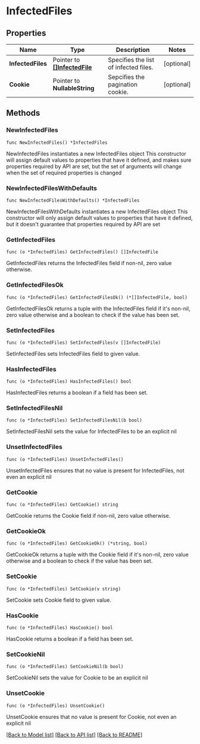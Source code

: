 # InfectedFiles

## Properties

Name | Type | Description | Notes
------------ | ------------- | ------------- | -------------
**InfectedFiles** | Pointer to [**[]InfectedFile**](InfectedFile.md) | Specifies the list of infected files. | [optional] 
**Cookie** | Pointer to **NullableString** | Sepcifies the pagination cookie. | [optional] 

## Methods

### NewInfectedFiles

`func NewInfectedFiles() *InfectedFiles`

NewInfectedFiles instantiates a new InfectedFiles object
This constructor will assign default values to properties that have it defined,
and makes sure properties required by API are set, but the set of arguments
will change when the set of required properties is changed

### NewInfectedFilesWithDefaults

`func NewInfectedFilesWithDefaults() *InfectedFiles`

NewInfectedFilesWithDefaults instantiates a new InfectedFiles object
This constructor will only assign default values to properties that have it defined,
but it doesn't guarantee that properties required by API are set

### GetInfectedFiles

`func (o *InfectedFiles) GetInfectedFiles() []InfectedFile`

GetInfectedFiles returns the InfectedFiles field if non-nil, zero value otherwise.

### GetInfectedFilesOk

`func (o *InfectedFiles) GetInfectedFilesOk() (*[]InfectedFile, bool)`

GetInfectedFilesOk returns a tuple with the InfectedFiles field if it's non-nil, zero value otherwise
and a boolean to check if the value has been set.

### SetInfectedFiles

`func (o *InfectedFiles) SetInfectedFiles(v []InfectedFile)`

SetInfectedFiles sets InfectedFiles field to given value.

### HasInfectedFiles

`func (o *InfectedFiles) HasInfectedFiles() bool`

HasInfectedFiles returns a boolean if a field has been set.

### SetInfectedFilesNil

`func (o *InfectedFiles) SetInfectedFilesNil(b bool)`

 SetInfectedFilesNil sets the value for InfectedFiles to be an explicit nil

### UnsetInfectedFiles
`func (o *InfectedFiles) UnsetInfectedFiles()`

UnsetInfectedFiles ensures that no value is present for InfectedFiles, not even an explicit nil
### GetCookie

`func (o *InfectedFiles) GetCookie() string`

GetCookie returns the Cookie field if non-nil, zero value otherwise.

### GetCookieOk

`func (o *InfectedFiles) GetCookieOk() (*string, bool)`

GetCookieOk returns a tuple with the Cookie field if it's non-nil, zero value otherwise
and a boolean to check if the value has been set.

### SetCookie

`func (o *InfectedFiles) SetCookie(v string)`

SetCookie sets Cookie field to given value.

### HasCookie

`func (o *InfectedFiles) HasCookie() bool`

HasCookie returns a boolean if a field has been set.

### SetCookieNil

`func (o *InfectedFiles) SetCookieNil(b bool)`

 SetCookieNil sets the value for Cookie to be an explicit nil

### UnsetCookie
`func (o *InfectedFiles) UnsetCookie()`

UnsetCookie ensures that no value is present for Cookie, not even an explicit nil

[[Back to Model list]](../README.md#documentation-for-models) [[Back to API list]](../README.md#documentation-for-api-endpoints) [[Back to README]](../README.md)


